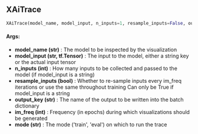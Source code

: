 ## XAiTrace
```python
XAiTrace(model_name, model_input, n_inputs=1, resample_inputs=False, output_key=None, im_freq=1, mode='eval')
```


#### Args:

* **model_name (str)** :  The model to be inspected by the visualization
* **model_input (str, tf.Tensor)** :  The input to the model, either a string key or the actual input tensor
* **n_inputs (int)** :  How many inputs to be collected and passed to the model (if model_input is a string)
* **resample_inputs (bool)** :  Whether to re-sample inputs every im_freq iterations or use the same throughout training                                Can only be True if model_input is a string
* **output_key (str)** :  The name of the output to be written into the batch dictionary
* **im_freq (int)** :  Frequency (in epochs) during which visualizations should be generated
* **mode (str)** :  The mode ('train', 'eval') on which to run the trace    